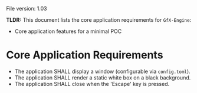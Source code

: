 File version: 1.03

**TLDR:**
This document lists the core application requirements for `GfX-Engine`:
* Core application features for a minimal POC

# Core Application Requirements

- The application SHALL display a window (configurable via `config.toml`).
- The application SHALL render a static white box on a black background.
- The application SHALL close when the 'Escape' key is pressed.